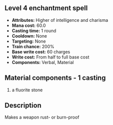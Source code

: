 ## Level 4 enchantment spell

- **Attributes:** Higher of intelligence and charisma
- **Mana cost:** 60.0
- **Casting time:** 1 round
- **Cooldown:** None
- **Targeting:** None
- **Train chance:** 200%
- **Base write cost:** 60 charges
- **Write cost:** From half to full base cost
- **Components:** Verbal, Material

## Material components - 1 casting

1. a fluorite stone

## Description

Makes a weapon rust- or burn-proof
